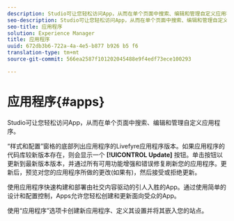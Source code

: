 ```yaml
---
description: Studio可让您轻松访问App，从而在单个页面中搜索、编辑和管理自定义应用程序。
seo-description: Studio可让您轻松访问App，从而在单个页面中搜索、编辑和管理自定义应用程序。
seo-title: 应用程序
solution: Experience Manager
title: 应用程序
uuid: 672db3b6-722a-4a-4e5-b877 b926 b5 f6
translation-type: tm+mt
source-git-commit: 566ea2587f101202045488e9f4edf73ece100293

---
```



# 应用程序{#apps}

Studio可让您轻松访问App，从而在单个页面中搜索、编辑和管理自定义应用程序。

“样式和配置”窗格的底部列出应用程序的Livefyre应用程序版本。如果应用程序的代码库较新版本存在，则会显示一个 **[!UICONTROL Update]** 按钮。单击按钮以更新到最新版本版本，并通过所有可用功能增强和错误修复刷新您的应用程序。更新后，预览对您的应用程序所做的更改(如果有)，然后接受或拒绝更新。

使用应用程序快速构建和部署由社交内容驱动的引人入胜的App。通过使用简单的设计和配置控制，Apps允许您轻松创建和更新面向受众的App。

使用“应用程序”选项卡创建新应用程序、定义其设置并将其嵌入您的站点。
